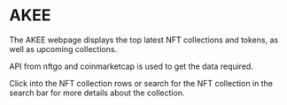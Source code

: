 # AKEE

The AKEE webpage displays the top latest NFT collections and tokens, as well as upcoming collections.

API from nftgo and coinmarketcap is used to get the data required.

Click into the NFT collection rows or search for the NFT collection in the search bar for more details about the collection.
